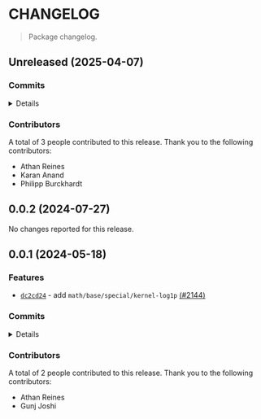 # CHANGELOG

> Package changelog.

<section class="release" id="unreleased">

## Unreleased (2025-04-07)

<section class="commits">

### Commits

<details>

-   [`630ddb7`](https://github.com/stdlib-js/stdlib/commit/630ddb777824b5f6e501fda6dadf4ce41dccb964) - **test:** replace equal with strictEqual _(by Karan Anand)_
-   [`a1e230f`](https://github.com/stdlib-js/stdlib/commit/a1e230f29297caa89880e9c194c615a0400fb7bc) - **chore:** clean up cppcheck-suppress comments _(by Karan Anand)_
-   [`0d52a8a`](https://github.com/stdlib-js/stdlib/commit/0d52a8a0eec7221c0147185c4ce3317db0458498) - **chore:** minor clean-up _(by Philipp Burckhardt)_
-   [`32deb11`](https://github.com/stdlib-js/stdlib/commit/32deb11c6a2453748d8db9554b6bb3fdb73a077f) - **docs:** update related packages sections [(#3976)](https://github.com/stdlib-js/stdlib/pull/3976) _(by stdlib-bot)_
-   [`4817867`](https://github.com/stdlib-js/stdlib/commit/4817867dcbddffe1ead3f532e01fce352bd77808) - **chore:** move stdlib benchmarks into native sub-directories _(by Philipp Burckhardt)_
-   [`2777e4b`](https://github.com/stdlib-js/stdlib/commit/2777e4be161869d09406e3b17947d24c64b47af2) - **bench:** resolve lint errors in benchmarks _(by Athan Reines)_

</details>

</section>

<!-- /.commits -->

<section class="contributors">

### Contributors

A total of 3 people contributed to this release. Thank you to the following contributors:

-   Athan Reines
-   Karan Anand
-   Philipp Burckhardt

</section>

<!-- /.contributors -->

</section>

<!-- /.release -->

<section class="release" id="v0.0.2">

## 0.0.2 (2024-07-27)

No changes reported for this release.

</section>

<!-- /.release -->

<section class="release" id="v0.0.1">

## 0.0.1 (2024-05-18)

<section class="features">

### Features

-   [`dc2cd24`](https://github.com/stdlib-js/stdlib/commit/dc2cd2489fc809b2e5cc690f35839f9d35a5c27f) - add `math/base/special/kernel-log1p` [(#2144)](https://github.com/stdlib-js/stdlib/pull/2144)

</section>

<!-- /.features -->

<section class="commits">

### Commits

<details>

-   [`dc2cd24`](https://github.com/stdlib-js/stdlib/commit/dc2cd2489fc809b2e5cc690f35839f9d35a5c27f) - **feat:** add `math/base/special/kernel-log1p` [(#2144)](https://github.com/stdlib-js/stdlib/pull/2144) _(by Gunj Joshi, Athan Reines)_

</details>

</section>

<!-- /.commits -->

<section class="contributors">

### Contributors

A total of 2 people contributed to this release. Thank you to the following contributors:

-   Athan Reines
-   Gunj Joshi

</section>

<!-- /.contributors -->

</section>

<!-- /.release -->

